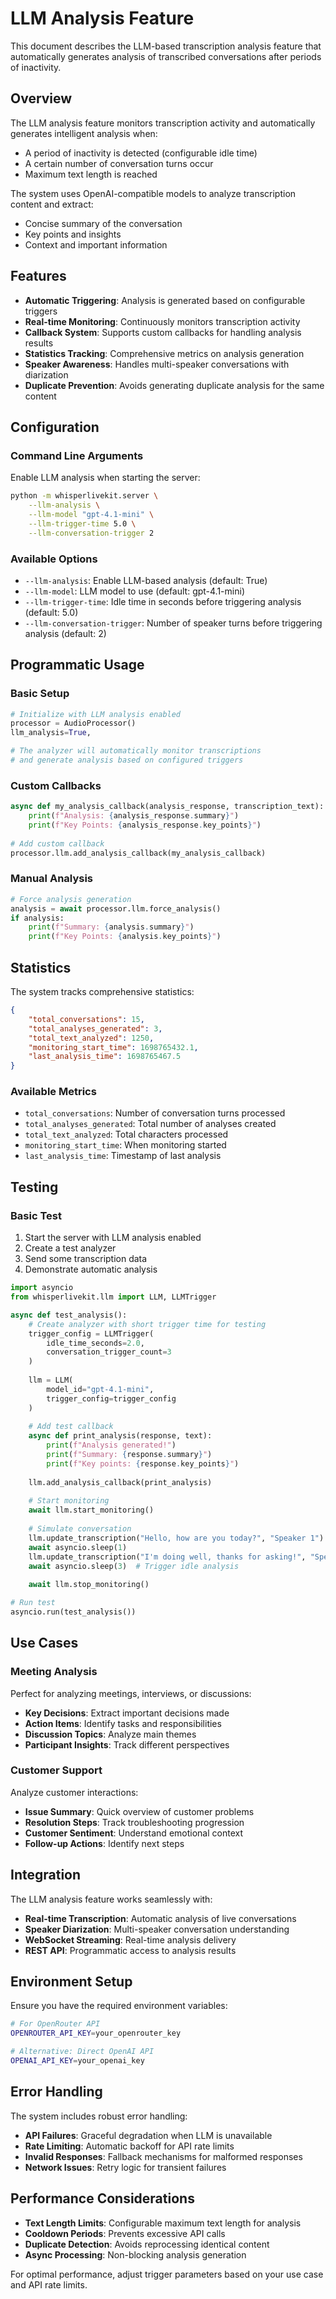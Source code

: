 # LLM Analysis Feature

This document describes the LLM-based transcription analysis feature that automatically generates analysis of transcribed conversations after periods of inactivity.

## Overview

The LLM analysis feature monitors transcription activity and automatically generates intelligent analysis when:
- A period of inactivity is detected (configurable idle time)
- A certain number of conversation turns occur
- Maximum text length is reached

The system uses OpenAI-compatible models to analyze transcription content and extract:
- Concise summary of the conversation
- Key points and insights
- Context and important information

## Features

- **Automatic Triggering**: Analysis is generated based on configurable triggers
- **Real-time Monitoring**: Continuously monitors transcription activity
- **Callback System**: Supports custom callbacks for handling analysis results
- **Statistics Tracking**: Comprehensive metrics on analysis generation
- **Speaker Awareness**: Handles multi-speaker conversations with diarization
- **Duplicate Prevention**: Avoids generating duplicate analysis for the same content

## Configuration

### Command Line Arguments

Enable LLM analysis when starting the server:

```bash
python -m whisperlivekit.server \
    --llm-analysis \
    --llm-model "gpt-4.1-mini" \
    --llm-trigger-time 5.0 \
    --llm-conversation-trigger 2
```

### Available Options

- `--llm-analysis`: Enable LLM-based analysis (default: True)
- `--llm-model`: LLM model to use (default: gpt-4.1-mini)  
- `--llm-trigger-time`: Idle time in seconds before triggering analysis (default: 5.0)
- `--llm-conversation-trigger`: Number of speaker turns before triggering analysis (default: 2)

## Programmatic Usage

### Basic Setup

```python
# Initialize with LLM analysis enabled
processor = AudioProcessor()
llm_analysis=True,

# The analyzer will automatically monitor transcriptions
# and generate analysis based on configured triggers
```

### Custom Callbacks

```python
async def my_analysis_callback(analysis_response, transcription_text):
    print(f"Analysis: {analysis_response.summary}")
    print(f"Key Points: {analysis_response.key_points}")
    
# Add custom callback
processor.llm.add_analysis_callback(my_analysis_callback)
```

### Manual Analysis

```python
# Force analysis generation
analysis = await processor.llm.force_analysis()
if analysis:
    print(f"Summary: {analysis.summary}")
    print(f"Key Points: {analysis.key_points}")
```

## Statistics

The system tracks comprehensive statistics:

```json
{
    "total_conversations": 15,
    "total_analyses_generated": 3,
    "total_text_analyzed": 1250,
    "monitoring_start_time": 1698765432.1,
    "last_analysis_time": 1698765467.5
}
```

### Available Metrics

- `total_conversations`: Number of conversation turns processed
- `total_analyses_generated`: Total number of analyses created
- `total_text_analyzed`: Total characters processed
- `monitoring_start_time`: When monitoring started
- `last_analysis_time`: Timestamp of last analysis

## Testing

### Basic Test

1. Start the server with LLM analysis enabled
2. Create a test analyzer
3. Send some transcription data
4. Demonstrate automatic analysis

```python
import asyncio
from whisperlivekit.llm import LLM, LLMTrigger

async def test_analysis():
    # Create analyzer with short trigger time for testing
    trigger_config = LLMTrigger(
        idle_time_seconds=2.0,
        conversation_trigger_count=3
    )
    
    llm = LLM(
        model_id="gpt-4.1-mini",
        trigger_config=trigger_config
    )
    
    # Add test callback
    async def print_analysis(response, text):
        print(f"Analysis generated!")
        print(f"Summary: {response.summary}")
        print(f"Key points: {response.key_points}")
    
    llm.add_analysis_callback(print_analysis)
    
    # Start monitoring
    await llm.start_monitoring()
    
    # Simulate conversation
    llm.update_transcription("Hello, how are you today?", "Speaker 1")
    await asyncio.sleep(1)
    llm.update_transcription("I'm doing well, thanks for asking!", "Speaker 2")
    await asyncio.sleep(3)  # Trigger idle analysis
    
    await llm.stop_monitoring()

# Run test
asyncio.run(test_analysis())
```

## Use Cases

### Meeting Analysis

Perfect for analyzing meetings, interviews, or discussions:

- **Key Decisions**: Extract important decisions made
- **Action Items**: Identify tasks and responsibilities
- **Discussion Topics**: Analyze main themes
- **Participant Insights**: Track different perspectives

### Customer Support

Analyze customer interactions:

- **Issue Summary**: Quick overview of customer problems
- **Resolution Steps**: Track troubleshooting progression
- **Customer Sentiment**: Understand emotional context
- **Follow-up Actions**: Identify next steps

## Integration

The LLM analysis feature works seamlessly with:

- **Real-time Transcription**: Automatic analysis of live conversations
- **Speaker Diarization**: Multi-speaker conversation understanding
- **WebSocket Streaming**: Real-time analysis delivery
- **REST API**: Programmatic access to analysis results

## Environment Setup

Ensure you have the required environment variables:

```bash
# For OpenRouter API
OPENROUTER_API_KEY=your_openrouter_key

# Alternative: Direct OpenAI API
OPENAI_API_KEY=your_openai_key
```

## Error Handling

The system includes robust error handling:

- **API Failures**: Graceful degradation when LLM is unavailable
- **Rate Limiting**: Automatic backoff for API rate limits
- **Invalid Responses**: Fallback mechanisms for malformed responses
- **Network Issues**: Retry logic for transient failures

## Performance Considerations

- **Text Length Limits**: Configurable maximum text length for analysis
- **Cooldown Periods**: Prevents excessive API calls
- **Duplicate Detection**: Avoids reprocessing identical content
- **Async Processing**: Non-blocking analysis generation

For optimal performance, adjust trigger parameters based on your use case and API rate limits. 